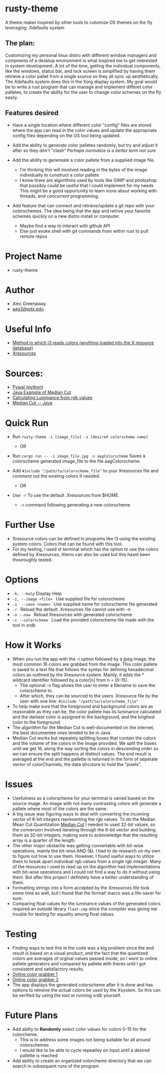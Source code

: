# rusty-theme
A theme maker inspired by other tools to cutomize OS themes on the fly leveraging .Xdefaults system

## The plan:
Customizing my personal linux distro with different window managers and compnents of a desktop environment is what inspired me to get interested in system development. A lot of the time, getting the individual components, like the windows, status bar, and lock screen is simplified by having them retrieve a color pallet from a single source so they all sync up aesthetically. The Xdefaults system does this in the Xorg display system.
My goal would be to write a rust program that can manage and implement differet color palletes, to create the ability for the user to change color schemes on the fly easily.
## Features desired
- Have a single location where different color "config" files are stored where the app can read in the color values and update the appropriate config files depending on the OS tool being updated.
- Add the ability to generate color palletes randomly, but try and adjust it after so they don't "clash" *Perhaps normalize is a better term not sure*
- Add the ability to genereate a color pallete from a supplied image file.
  - I'm thinking this will involved reading in the bytes of the image individually to construct a color pallete
  - I know there are algorithms used by tools like GIMP and photoshop that possibly could be useful that I could implement for my needs
  This might be a good oppurtunity to learn more about working with threads, and concurrent programming.

- Add feature that can connect and retrieve/update a git repo with your colorschemes. The idea being that the app and retrive your favorite schemes quickly on a new distro install or computer.
  - Maybe find a way to interact with github API
  - Else just evoke shell with git commands from within rust to pull remote repos
# Project Name
- rusty-theme
# Author
- Alec Greenaway
- aag3@pdx.edu
# Useful Info
- [Method in which i3 reads colors (anything loaded into the X resource database)](https://i3wm.org/docs/userguide.html#xresources)
- [Xresources](https://wiki.archlinux.org/index.php/x_resources)
# Sources:
  - [Pywal (python)](https://github.com/dylanaraps/pywal)
  - [Java Example of Median Cut](http://jcs.mobile-utopia.com/jcs/16423_ColorCutQuantizer.html)
  - [Calculating Luminance from rgb values](https://stackoverflow.com/questions/596216/formula-to-determine-brightness-of-rgb-color)
  - [Median Cut -- Java](https://github.com/biometrics/imagingbook/blob/master/src/color/MedianCutQuantizer.java)

# Quick Run
- Run ```rusty-theme -i [image_file] -s [desired colorscheme name] ```
	- OR
- Run ```cargo run -- -i image_file.jpg -s aagColorscheme``` Saves a colorscheme generated image_file to the file aagColorscheme.

- Add ```#include "/path/to/colorscheme_file"``` to your Xresources file and comment out the existing colors if needed.
	- OR
- Use ```-r``` To use the default .Xresources from $HOME.
	- ```-n``` command following generating a new colorscheme

# Further Use
- Xresource colors can be defined in programs like i3 using the existing system colors. Colors that can be found with this tool.
- For my testing, I used st terminal which has the option to use the colors defined by Xresources, Xterm can also be used but this hasnt been thouroughly tested.
# Options
- ```-h, --help```           Display Help
- ```-i, --image <file> ```   Use supplied file for colorscheme
- ```-s  --save <name> ```    Use supplied name for colorscheme file generated
- ```-r ```                   Reload the default .Xresources file cannot use with -n
- ```-n --now ```            Reload Xresources with generated colorscheme
- ```-c --colorscheme ```     Load the provided colorscheme file made with the tool in xrdb

# How it Works
- When you run the app with the -i option followed by a jpeg image, the most common 16 colors are grabbed from the image. This color pallete is saved to a text file that follows the syntax for defining hexadecimal colors as outlined by the Xresource system. Mainly, it adds the \* wildcard identifier followed by a color[n] from n = (0-15).
	- The optional -s flag allows the user to enter a filename to save the colorscheme to.
	- After which, they can be sourced to the users .Xresource file by the user with one line: ``` #include "/path/to/colorscheme_file" ```
- To help make sure that the foreground and background colors are as reasonable as they can be, the color pallete has its luminance calculated and the darkest color is assigned to the background, and the brighest color to the foreground.
- The algorithm for the Median Cut is well-documented on the internet, the best documentee ones tended to be in Java.
- Median Cut works but repeately splitting boxes that contain the colors and the volume of the colors in the image provided. We split the boxes until we get 16, along the way sorting the colors in descending order so we can ensure the split happens at distinct values. The end result is averaged at the end and the pallette is returned in the form of seperate vector of colorChannels, the data strcuture to hold the "pixels".

# Issues
- Usefulness as a colorscheme for your terminal is varied based on the source image. An image with not many contrasting colors will generate a pallete where most of the colors are the same.
- A big issue was figuring ways to deal with converting the incoming vector of 8-bit integers representing the rgb values. To do the Median Mean Cut Quantization [Median Cut](https://en.wikipedia.org/wiki/Median_cut) I needed to used 32-bit values, so the conversion involved iterating through the 8-bit vector and building them as 32-bit integers, making sure to acknowledge that the resulting array is a quarter of the length.
- The other major obstactle was getting convertable with bit-wise operations, mainly the bit-wise AND (&). I had to do research on my own to figure out how to use them. However, I found useful ways to utilize them to break apart individual rgb values from a single rgb integer. Many of the resources I used to read up on the algorithm had implementations with bit-wise operations and I could not find a way to do it without using them. But after this project I definitely have a better understanding of them.
- Formatting strings into a form accepted by the Xresources file took some time as well, but I found that the format! macro was a life-saver for sure.
- Comparing float values for the luminance values of the generated colors required an outside library ```float-cmp``` since the compiler was giving me trouble for testing for equality among float values.
# Testing
- Finding ways to test this in the code was a big problem since the end result is based on a visual product, and the fact that the quantized colors are averages of orginal values passed inside, so I went to online pallete generators and compared by pallete with theres until I got consistent and satisfactory results.
- [Online color grabber 1](https://superdevresources.com/tools/color-extractor)
- [Online color grabber 2](https://labs.tineye.com/color/cfe365d6bf120f52b757156b1fea15b3b2299643?ignore_background=True&width=250&color_format=hex&ignore_interior_background=True&height=140)
- The app displays the generated colorscheme after it is done and has options to retreive the actual colors be used by the Xsystem. So this can be verified by using the tool or running xrdb yourself.
# Future Plans
- Add abilty to **Randomly** select color values for colors 0-15 for the colorcheme.
	- This is to address some images not being suitable for all around colorschemes
	- I would like to be able to cycle repeatley on input until a desired pallette is reached
- Add ability to create an organized colorcheme directory that we can search in subsequent runs of the program
